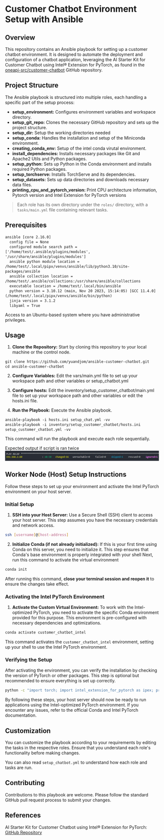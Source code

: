 # Customer Chatbot Environment Setup with Ansible
## Overview
This repository contains an Ansible playbook for setting up a customer chatbot environment. It is designed to automate the deployment and configuration of a chatbot application,
leveraging the AI Starter Kit for Customer Chatbot using Intel® Extension for PyTorch, as found in the [oneapi-src/customer-chatbot](https://github.com/oneapi-src/customer-chatbot) GitHub repository.

## Project Structure
The Ansible playbook is structured into multiple roles, each handling a specific part of the setup process:

- **setup_environment:** Configures environment variables and workspace directory.
- **setup_git_repo:** Clones the necessary GitHub repository and sets up the project structure.
- **setup_dir:** Setup the working directories needed 
- **setup_conda:** Handles the installation and setup of the Miniconda environment.
- **creating_conda_env:** Setup of the intel conda virutal environment.
- **install_dependencies:** Installs necessary packages like Git and Apache2 Utils and Python packages.
- **setup_python:** Sets up Python in the Conda environment and installs required Python packages.
- **setup_torchserve:** Installs TorchServe and its dependencies.
- **setup_datasets:** Sets up data directories and downloads necessary data files.
-  **printing_cpu_and_pytorch_version:** Print CPU architecture information, Pytorch version and Intel Extension for PyTorch versions
>Each role has its own directory under the `roles/` directory, with a `tasks/main.yml` file containing relevant tasks.

## Prerequisites
```
ansible [core 2.16.0]
  config file = None
  configured module search path = ['/home/test/.ansible/plugins/modules', '/usr/share/ansible/plugins/modules']
  ansible python module location = /home/test/.local/pipx/venvs/ansible/lib/python3.10/site-packages/ansible
  ansible collection location = /home/test/.ansible/collections:/usr/share/ansible/collections
  executable location = /home/test/.local/bin/ansible
  python version = 3.10.12 (main, Nov 20 2023, 15:14:05) [GCC 11.4.0] (/home/test/.local/pipx/venvs/ansible/bin/python)
  jinja version = 3.1.2
  libyaml = True
```
Access to an Ubuntu-based system where you have administrative privileges.

## Usage
1. **Clone the Repository:** Start by cloning this repository to your local machine or the control node.

```
git clone https://github.com/yuandjom/ansible-customer-chatbot.git
cd ansible-customer-chatbot
```
2. **Configure Variables:** Edit the vars/main.yml file to set up your workspace path and other variables or setup_chatbot.yml

2. **Configure hosts:** Edit the inventory/setup_customer_chatbot/main.yml file to set up your workspace path and other variables or edit the hosts.ini file.

3. **Run the Playbook:** Execute the Ansible playbook.
```
ansible-playbook -i hosts.ini setup_chat.yml -vv
ansible-playbook -i inventory/setup_customer_chatbot/hosts.ini setup_customer_chatbot.yml -vv
```
This command will run the playbook and execute each role sequentially.

Expected output if script is ran twice
![Alt text](image-2.png)

## Worker Node (Host) Setup Instructions

Follow these steps to set up your environment and activate the Intel PyTorch environment on your host server.

### Initial Setup
1. **SSH into your Host Server:** Use a Secure Shell (SSH) client to access your host server. This step assumes you have the necessary credentials and network access.

```bash
ssh [username]@[host-address]
```
2. **Initialize Conda (if not already initialized):** If this is your first time using Conda on this server, you need to initialize it. This step ensures that Conda's base environment is properly integrated with your shell
Next, run this command to activate the virtual environment
```bash
conda init
```
After running this command, **close your terminal session and reopen it** to ensure the changes take effect.

### Activating the Intel PyTorch Environment
1. **Activate the Custom Virtual Environment:** To work with the Intel-optimized PyTorch, you need to activate the specific Conda environment provided for this purpose. This environment is pre-configured with necessary dependencies and optimizations.

```bash
conda activate customer_chatbot_intel
```
This command activates the `customer_chatbot_intel` environment, setting up your shell to use the Intel PyTorch environment.

### Verifying the Setup
After activating the environment, you can verify the installation by checking the version of PyTorch or other packages. This step is optional but recommended to ensure everything is set up correctly.
```bash
python -c "import torch; import intel_extension_for_pytorch as ipex; print('PyTorch Version:', torch.__version__); print('Intel Extension for PyTorch Version:', ipex.__version__"
```
By following these steps, your host server should now be ready to run applications using the Intel-optimized PyTorch environment. If you encounter any issues, refer to the official Conda and Intel PyTorch documentation.


## Customization
You can customize the playbook according to your requirements by editing the tasks in the respective roles. Ensure that you understand each role's functionality before making changes.

You can also read ```setup_chatbot.yml``` to understand how each role and tasks are run.

## Contributing
Contributions to this playbook are welcome. Please follow the standard GitHub pull request process to submit your changes.

## References
AI Starter Kit for Customer Chatbot using Intel® Extension for PyTorch: [GitHub Repository](https://github.com/oneapi-src/customer-chatbot)

